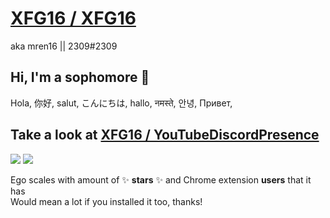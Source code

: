 # [XFG16 / XFG16](https://github.com/XFG16/YouTubeDiscordPresence)
aka mren16 || 2309#2309
## Hi, I'm a sophomore 👋
Hola, 你好, salut, こんにちは, hallo, नमस्ते, 안녕, Привет, 
## Take a look at [XFG16 / YouTubeDiscordPresence](https://github.com/XFG16/YouTubeDiscordPresence)

<p align="left">
    <a href="https://chrome.google.com/webstore/detail/youtubediscordpresence/hnmeidgkfcbpjjjpmjmpehjdljlaeaaa" alt="Chrome Extension">
        <img src="https://img.shields.io/badge/Chrome%20Web%20Store-600%2B%20Users-blue" /></a>
    <img src="https://img.shields.io/badge/Amogus-What%20the%20sus%3F%3F%3F-red" />
</p>

Ego scales with amount of ✨ **stars** ✨ and Chrome extension **users** that it has<br>
Would mean a lot if you installed it too, thanks!

<!---
XFG16/XFG16 is a ✨ special ✨ repository because its `README.md` (this file) appears on your GitHub profile.
You can click the Preview link to take a look at your changes.
--->

